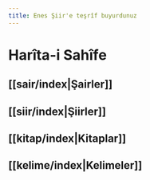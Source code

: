 ```yaml
---
title: Enes Şiir'e teşrîf buyurdunuz
---
```


# Harîta-i Sahîfe
## [[sair/index|Şairler]]
## [[siir/index|Şiirler]]
## [[kitap/index|Kitaplar]]
## [[kelime/index|Kelimeler]]